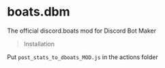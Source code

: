 # boats.dbm
The official discord.boats mod for Discord Bot Maker



> Installation

Put `post_stats_to_dboats_MOD.js` in the actions folder

